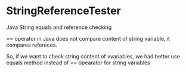 # StringReferenceTester

Java String equals and reference checking

== operator in Java does not compare content of string variable, it compares refereces.

So, if we want to check string content of vvariables, we had better use equals method instead of == opearator for string variables
